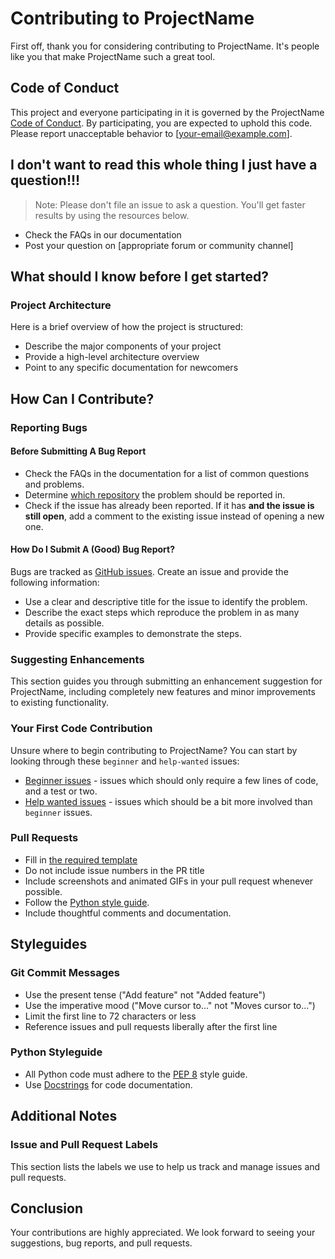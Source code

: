# Contributing to ProjectName

First off, thank you for considering contributing to ProjectName. It's people like you that make ProjectName such a great tool.

## Code of Conduct

This project and everyone participating in it is governed by the ProjectName [Code of Conduct](CODE_OF_CONDUCT.md). By participating, you are expected to uphold this code. Please report unacceptable behavior to [your-email@example.com].

## I don't want to read this whole thing I just have a question!!!

> Note: Please don't file an issue to ask a question. You'll get faster results by using the resources below.

- Check the FAQs in our documentation
- Post your question on [appropriate forum or community channel]

## What should I know before I get started?

### Project Architecture

Here is a brief overview of how the project is structured:

- Describe the major components of your project
- Provide a high-level architecture overview
- Point to any specific documentation for newcomers

## How Can I Contribute?

### Reporting Bugs

#### Before Submitting A Bug Report

- Check the FAQs in the documentation for a list of common questions and problems.
- Determine [which repository](https://github.com/yourusername) the problem should be reported in.
- Check if the issue has already been reported. If it has **and the issue is still open**, add a comment to the existing issue instead of opening a new one.

#### How Do I Submit A (Good) Bug Report?

Bugs are tracked as [GitHub issues](https://github.com/yourusername/projectname/issues). Create an issue and provide the following information:

- Use a clear and descriptive title for the issue to identify the problem.
- Describe the exact steps which reproduce the problem in as many details as possible.
- Provide specific examples to demonstrate the steps.

### Suggesting Enhancements

This section guides you through submitting an enhancement suggestion for ProjectName, including completely new features and minor improvements to existing functionality.

### Your First Code Contribution

Unsure where to begin contributing to ProjectName? You can start by looking through these `beginner` and `help-wanted` issues:

- [Beginner issues](https://github.com/yourusername/projectname/labels/beginner) - issues which should only require a few lines of code, and a test or two.
- [Help wanted issues](https://github.com/yourusername/projectname/labels/help%20wanted) - issues which should be a bit more involved than `beginner` issues.

### Pull Requests

- Fill in [the required template](PULL_REQUEST_TEMPLATE.md)
- Do not include issue numbers in the PR title
- Include screenshots and animated GIFs in your pull request whenever possible.
- Follow the [Python style guide](https://www.python.org/dev/peps/pep-0008/).
- Include thoughtful comments and documentation.

## Styleguides

### Git Commit Messages

- Use the present tense ("Add feature" not "Added feature")
- Use the imperative mood ("Move cursor to..." not "Moves cursor to...")
- Limit the first line to 72 characters or less
- Reference issues and pull requests liberally after the first line

### Python Styleguide

- All Python code must adhere to the [PEP 8](https://www.python.org/dev/peps/pep-0008/) style guide.
- Use [Docstrings](https://www.python.org/dev/peps/pep-0257/) for code documentation.

## Additional Notes

### Issue and Pull Request Labels

This section lists the labels we use to help us track and manage issues and pull requests.

## Conclusion

Your contributions are highly appreciated. We look forward to seeing your suggestions, bug reports, and pull requests.
